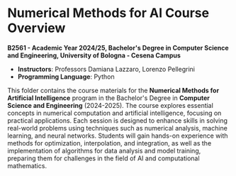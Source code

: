 # Numerical Methods for AI Course Overview

**B2561 - Academic Year 2024/25, Bachelor's Degree in Computer Science and Engineering, University of Bologna - Cesena Campus** 
- **Instructors**: Professors Damiana Lazzaro, Lorenzo Pellegrini
- **Programming Language**: Python

This folder contains the course materials for the **Numerical Methods for Artificial Intelligence** program in the Bachelor's Degree in **Computer Science and Engineering** (2024-2025). The course explores essential concepts in numerical computation and artificial intelligence, focusing on practical applications. Each session is designed to enhance skills in solving real-world problems using techniques such as numerical analysis, machine learning, and neural networks. Students will gain hands-on experience with methods for optimization, interpolation, and integration, as well as the implementation of algorithms for data analysis and model training, preparing them for challenges in the field of AI and computational mathematics.
